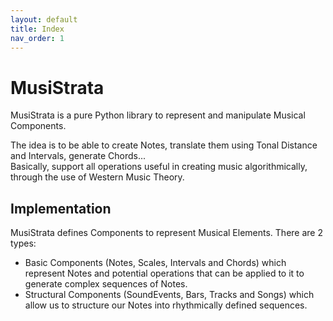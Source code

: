 ```yaml
---
layout: default
title: Index
nav_order: 1
---
```


# MusiStrata

MusiStrata is a pure Python library to represent and manipulate Musical Components.

The idea is to be able to create Notes, translate them using Tonal Distance and Intervals, generate Chords...   
Basically, support all operations useful in creating music algorithmically, through the use of Western Music Theory.

## Implementation  

MusiStrata defines Components to represent Musical Elements. There are 2 types:
- Basic Components (Notes, Scales, Intervals and Chords) which represent Notes and potential operations that can be applied to it to generate complex sequences of Notes.
- Structural Components (SoundEvents, Bars, Tracks and Songs) which allow us to structure our Notes into rhythmically defined sequences.



